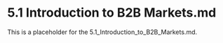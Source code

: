 # 5.1 Introduction to B2B Markets.md

This is a placeholder for the 5.1_Introduction_to_B2B_Markets.md.